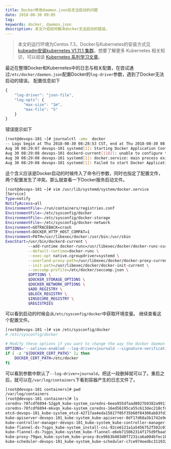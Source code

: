 ```yaml
---
title: Docker修改daemon.json后无法启动的问题
date: 2018-08-30 09:05
tag: 
keywords: docker, daemon.json
description: 本文介绍如何解决docker无法启动的错误。
---
```


> 本文的运行环境为Centos 7.3，Docker与Kubernetes的安装方式见[kubeadm安装kubernetes V1.11.1 集群](https://www.cnblogs.com/cocowool/p/kubeadm_install_kubernetes.html)。想要了解更多 Kubernetes 相关知识，可以阅读 [Kubernetes 系列学习文章](http://edulinks.cn/2020/10/16/20201016-kubernetes-articles/)。

最近在整理Docker和Kubernetes中的日志与相关配置，在尝试通过```/etc/docker/daemon.json```配置Docker的```log-driver```参数，遇到了Docker无法启动的错误。
配置信息如下
```javascript
{
    "log-driver": "json-file",
    "log-opts": {
        "max-size": "1m",
        "max-file": "5"
    }
}
```
错误提示如下
```bash
[root@devops-101 ~]# journalctl -amu  docker
-- Logs begin at Thu 2018-08-30 08:28:53 CST, end at Thu 2018-08-30 08:47:53 CST. --
Aug 30 08:29:07 devops-101 systemd[1]: Starting Docker Application Container Engine...
Aug 30 08:29:08 devops-101 dockerd-current[1102]: unable to configure the Docker daemon with file /etc/docker/daemon.json: the following directives are specified both as a flag and in the configuration file: log-dri
Aug 30 08:29:08 devops-101 systemd[1]: docker.service: main process exited, code=exited, status=1/FAILURE
Aug 30 08:29:08 devops-101 systemd[1]: Failed to start Docker Application Container Engine.
```
这个含义应该是Docker启动的时候传入了命令行参数，同时也指定了配置文件，两个配置发生了冲突。那么就查看一下Docker服务启动文件。
```bash
[root@devops-101 ~]# vim /usr/lib/systemd/system/docker.service 
[Service]
Type=notify
NotifyAccess=all
EnvironmentFile=-/run/containers/registries.conf
EnvironmentFile=-/etc/sysconfig/docker
EnvironmentFile=-/etc/sysconfig/docker-storage
EnvironmentFile=-/etc/sysconfig/docker-network
Environment=GOTRACEBACK=crash
Environment=DOCKER_HTTP_HOST_COMPAT=1
Environment=PATH=/usr/libexec/docker:/usr/bin:/usr/sbin
ExecStart=/usr/bin/dockerd-current \
          --add-runtime docker-runc=/usr/libexec/docker/docker-runc-current \
          --default-runtime=docker-runc \
          --exec-opt native.cgroupdriver=systemd \
          --userland-proxy-path=/usr/libexec/docker/docker-proxy-current \
          --init-path=/usr/libexec/docker/docker-init-current \
          --seccomp-profile=/etc/docker/seccomp.json \
          $OPTIONS \
          $DOCKER_STORAGE_OPTIONS \
          $DOCKER_NETWORK_OPTIONS \
          $ADD_REGISTRY \
          $BLOCK_REGISTRY \
          $INSECURE_REGISTRY \
          $REGISTRIES
```
可以看到启动的时候会从```/etc/sysconfig/docker```中获取环境变量。
继续查看这个配置文件。
```bash
[root@devops-101 ~]# vim /etc/sysconfig/docker
# /etc/sysconfig/docker

# Modify these options if you want to change the way the docker daemon runs
OPTIONS='--selinux-enabled --log-driver=journald --signature-verification=false'
if [ -z "${DOCKER_CERT_PATH}" ]; then
    DOCKER_CERT_PATH=/etc/docker
fi
```
可以看到参数中默认了```--log-driver=journald```，把这一段删掉就可以了。重启之后，就可以在```/var/log/containers```下看到容器产生的日志文件了。
```bash
[root@devops-101 containers]# pwd
/var/log/containers
[root@devops-101 containers]# ls 
coredns-78fcdf6894-52gp9_kube-system_coredns-6eea955dfaad8027b9382a9911817057c917e3187dee41502dcd687d8de18729.log
coredns-78fcdf6894-mkvqn_kube-system_coredns-16ed56195ca55c613dec218cfd57c647f8bbe0341b38c446210db98d6ab78f3c.log
etcd-devops-101_kube-system_etcd-42717aa4eda15817f05f35b68f84306ab83fd3f397426c2c9b47d71ebf61942b.log
kube-apiserver-devops-101_kube-system_kube-apiserver-0df17d68a3b1742e9e34620b759b4617f1949bbe2d826b03216419b6994db42c.log
kube-controller-manager-devops-101_kube-system_kube-controller-manager-ee1743e4a4c0114da1cfb32bd78f4f7a576bfc021aacd943e92d2e09cb41116d.log
kube-flannel-ds-7sgps_kube-system_install-cni-92ce6121a1a5456752f502c07ae324676e0d1297261dad266b385a5e6522852c.log
kube-flannel-ds-7sgps_kube-system_kube-flannel-e6eb715062314f175d9fbaa52323f93eeffbb9fa16eed95797c9950884f68b73.log
kube-proxy-79gws_kube-system_kube-proxy-8ce96b3b403d0f7231ca6a004bfec162a093f85ea940867264f50530846d3e0a.log
kube-scheduler-devops-101_kube-system_kube-scheduler-c7ce974eedbc3119320e729310e1b905f65df84dbe46624918dfc33628d9a864.log
```












